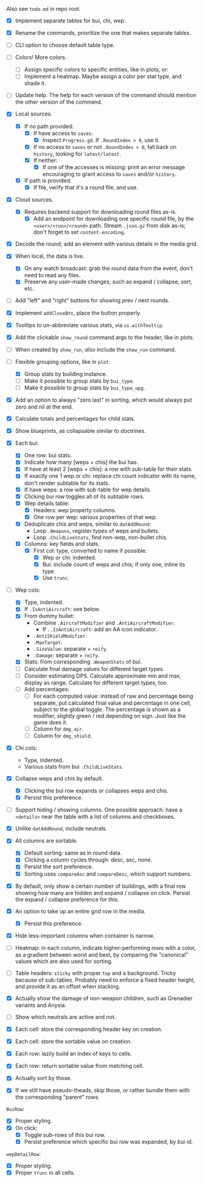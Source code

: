 Also see `todo.md` in repo root.

- [x] Implement separate tables for bui, chi, wep.
- [x] Rename the commands, prioritize the one that makes separate tables.
- [ ] CLI option to choose default table type.
- [ ] Colors! More colors.
  - [ ] Assign specific colors to specific entities, like in plots, or:
  - [ ] Implement a heatmap. Maybe assign a color per stat type, and shade it.
- [ ] Update help. The help for each version of the command should mention the
  other version of the command.

- [x] Local sources.
  - [x] If no path provided:
    - [x] If have access to `saves`:
      - [x] Inspect `Progress.gd`. If `.RoundIndex > 0`, use it.
    - [x] If no access to `saves` or not `.RoundIndex > 0`, fall back on
      `history`, looking for `latest/latest`.
    - [x] If neither:
      - [x] If one of the accesses is missing: print an error message
        encouraging to grant access to `saves` and/or `history`.
  - [x] If path is provided:
    - [x] If file, verify that it's a round file, and use.
- [x] Cloud sources.
  - [x] Requires backend support for downloading round files as-is.
    - [x] Add an endpoint for downloading one specific round file, by the
      `<user>/<run>/<round>` path. Stream `.json.gz` from disk as-is; don't
      forget to set `content-encoding`.
- [x] Decode the round; add an element with various details in the media grid.
- [x] When local, the data is live.
  - [x] On any watch broadcast: grab the round data from the event, don't need
    to read any files.
  - [x] Preserve any user-made changes, such as expand / collapse, sort, etc.
- [ ] Add "left" and "right" buttons for showing prev / next rounds.
- [x] Implement `addCloseBtn`, place the button properly.
- [x] Tooltips to un-abbreviate various stats, via `ui.withTooltip`.
- [x] Add the clickable `show_round` command args to the header, like in plots.
- [ ] When created by `show_run`, _also_ include the `show_run` command.
- [ ] Flexible grouping options, like in `plot`.
  - [x] Group stats by building instance.
  - [ ] Make it possible to group stats by `bui_type`.
  - [ ] Make it possible to group stats by `bui_type_upg`.
- [x] Add an option to always "zero last" in sorting, which would always put zero and nil at the end.
- [x] Calculate totals and percentages for child stats.
- [x] Show blueprints, as collapsable similar to doctrines.

- [x] Each bui:
  - [x] One row: bui stats.
  - [x] Indicate how many [weps + chis] the bui has.
  - [x] If have at least 2 [weps + chis]: a row with sub-table for their stats.
  - [x] If exactly one 1 wep or chi: replace chi count indicator with its name, don't render subtable for its stats.
  - [x] If have weps: a row with sub-table for wep details.
  - [x] Clicking bui row toggles all of its subtable rows.
  - [x] Wep details table:
    - [x] Headers: wep property columns.
    - [x] One row per wep: various properties of that wep.
  - [x] Deduplicate chis and weps, similar to `datAddRound`:
    - Loop `.Weapons`, register types of weps and bullets.
    - Loop `.ChildLiveStats`, find non-wep, non-bullet chis.
  - [x] Columns: key fields and stats.
    - [x] First col: type, converted to name if possible.
      - [x] Wep or chi: indented.
      - [x] Bui: include count of weps and chis; if only one, inline its type.
      - [x] Use `trunc`.

- [ ] Wep cols:
  - [x] Type, indented.
  - [x] If `.IsAntiAircraft`: see below.
  - [x] From dummy bullet:
    - Combine `.AircraftModifier` and `.AntiAircraftModifier`.
      - If `..IsAntiAircraft`: add an AA icon indicator.
    - `.AntiShieldModifier`.
    - `.MaxTarget`.
    - `.SizeValue`: separate + `reify`.
    - `.Damage`: separate + `reify`.
  - [x] Stats: from corresponding `.WeaponStats` of bui.
  - [ ] Calculate final damage values for different target types.
  - [ ] Consider estimating DPS. Calculate approximate min and max, display as range. Calculate for different target types, too.
  - [ ] Add percentages:
    - [ ] For each computed value: instead of raw and percentage being separate, put calculated final value and percentage in one cell, subject to the global toggle. The percentage is shown as a modifier, slightly green / red depending on sign. Just like the game does it.
    - [ ] Column for `dmg_air`.
    - [ ] Column for `dmg_shield`.

- [x] Chi cols:
  - Type, indented.
  - Various stats from bui `.ChildLiveStats`.
- [x] Collapse weps and chis by default.
  - [x] Clicking the bui row expands or collapses weps and chis.
  - [x] Persist this preference.
- [ ] Support hiding / showing columns. One possible approach: have a
  `<details>` near the table with a list of columns and checkboxes.
- [x] Unlike `datAddRound`, include neutrals.
- [x] All columns are sortable.
  - [x] Default sorting: same as in round data.
  - [x] Clicking a column cycles through: desc, asc, none.
  - [x] Persist the sort preference.
  - [x] Sorting uses `compareAsc` and `compareDesc`, which support numbers.
- [x] By default, only show a certain number of buildings, with a final row
  showing how many are hidden and expand / collapse on click. Persist the
  expand / collapse preference for this.
- [x] An option to take up an entire grid row in the media.
  - [x] Persist this preference.
- [x] Hide less-important columns when container is narrow.
- [ ] Heatmap: in each column, indicate higher-performing rows with a color,
  as a gradient between worst and best, by comparing the "canonical" values
  which are also used for sorting.
- [ ] Table headers: `sticky` with proper `top` and a background. Tricky because of sub-tables. Probably need to enforce a fixed header height, and provide it as an offset when stacking.
- [x] Actually show the damage of non-weapon children, such as Grenadier variants and Anysia.
- [ ] Show which neutrals are active and not.

- [x] Each cell: store the corresponding header key on creation.
- [x] Each cell: store the sortable value on creation.
- [x] Each row: lazily build an index of keys to cells.
- [x] Each row: return sortable value from matching cell.
- [x] Actually sort by those.
- [x] If we still have pseudo-theads, skip those, or rather bundle
  them with the corresponding "parent" rows.

`BuiRow`:
- [x] Proper styling.
- [x] On click:
  - [x] Toggle sub-rows of this bui row.
  - [x] Persist preference which specific bui row was expanded, by bui id.

`wepDetailRow`:
- [x] Proper styling.
- [x] Proper `trunc` in all cells.
